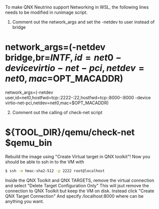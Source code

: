 To make QNX Neutrino support Networking in WSL, the following lines needs to be modified in runimage script.

1. Comment out the network_args and set the -netdev to user instead of bridge
# network_args=(-netdev bridge,br=$INTF,id=net0 -device virtio-net-pci,netdev=net0,mac=$OPT_MACADDR)
network_args=(-netdev user,id=net0,hostfwd=tcp::2222-:22,hostfwd=tcp::8000-:8000 -device virtio-net-pci,netdev=net0,mac=$OPT_MACADDR)


2. Comment out the calling of check-net script
# ${TOOL_DIR}/qemu/check-net $qemu_bin

Rebuild the image using "Create Virtual target in QNX toolkit"!
Now you should be able to ssh in to the VM with
```bash
$ ssh -m hmac-sha2-512 -p 2222 root@localhost
```

Inside the QNX Toolkit and QNX TARGETS, remove the virtual connection and select "Delete Target Configuration Only"
This will jsut remove the connection to QNX Toolkit but keep the VM on disk.
Instead click "Create QNX Target Connection"
And specify <name>/localhost:8000 where <name> can be anything you want.